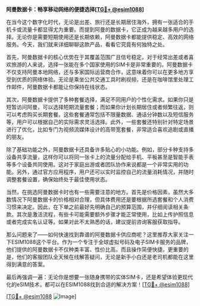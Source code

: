 **阿曼数据卡：畅享移动网络的便捷选择[[TG💪+ @esim1088](https://t.me/s/esim1088)]**

在当今这个数字化时代，无论是出差、旅行还是长期居住海外，拥有一张适合的手机卡或流量卡都显得尤为重要。而提到阿曼的数据卡，它正成为越来越多用户的选择。无论你是需要短期使用还是长期依赖，阿曼数据卡都能提供稳定、高效的网络服务。今天，我们就来详细聊聊这款产品，看看它究竟有何独特之处。

首先，阿曼数据卡的核心优势在于其覆盖范围广且信号稳定。对于经常出差或者喜欢旅游的人来说，选择一张能在多个国家使用的SIM卡是非常重要的。阿曼数据卡不仅支持阿曼本地网络，还与多家国际运营商合作，这意味着你可以在更多地方享受到优质的网络体验。无论是乘坐公共交通工具时刷视频，还是在咖啡馆里处理工作邮件，阿曼数据卡都能让你保持在线状态。

其次，阿曼数据卡提供了多种套餐选择，满足不同用户的个性化需求。如果你只是短暂访问阿曼，可以选择短期流量套餐；而如果你计划长期居住或者频繁往返，则可以考虑购买长期套餐。这些套餐通常包括不限量数据、通话分钟数以及短信服务等，用户可以根据自己的实际需求灵活选择。此外，一些套餐还特别针对特定场景进行了优化，比如专门为视频流媒体设计的高带宽套餐，非常适合喜欢追剧或直播的朋友。

除了基础功能之外，阿曼数据卡还具备许多贴心的小功能。例如，部分卡种支持多设备共享流量，这样你可以将同一张卡上的流量分配给手机、平板甚至是智能手表等多个设备共同使用。这对于家庭出游或者团队协作来说都是一个非常实用的功能。另外，通过官方应用程序，用户还可以实时监控自己的流量消耗情况，并随时调整套餐设置，确保始终处于最佳使用状态。

当然，在挑选阿曼数据卡时也有一些需要注意的地方。首先是价格因素，虽然大多数情况下阿曼数据卡的价格相对合理，但具体费用还是要根据所选套餐和个人消费习惯来决定。因此，在下单之前最好先明确自己的预算范围，并仔细阅读相关条款。其次是激活流程，有些卡可能需要额外步骤才能正常使用，比如上传护照信息或者完成实名认证等。如果对此不太熟悉的话，建议提前咨询客服获取指导。

那么问题来了——如何快速找到靠谱的阿曼数据卡供应商呢？这里推荐大家关注一下ESIM1088这个平台。作为一个专注于全球虚拟号码及电子SIM卡服务的品牌，他们提供的阿曼数据卡不仅种类丰富、性价比高，而且操作简便快捷。更重要的是，他们的客服团队全天候在线解答疑问，无论是新手小白还是老司机都能在这里得到满意的答案。

最后再强调一遍：无论你是想要一张随身携带的实体SIM卡，还是希望体验更现代化的eSIM技术，都可以在ESIM1088找到合适的解决方案！[[TG💪+ @esim1088](https://t.me/s/esim1088)]

[[TG💪+ @esim1088](https://t.me/s/esim1088) ![Image](https://i.postimg.cc/4NQfJmqS/Snipaste-2025-05-13-00-14-12.png)]
